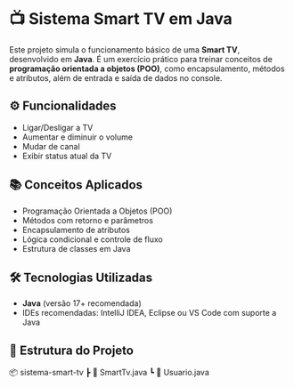 # 📺 Sistema Smart TV em Java

Este projeto simula o funcionamento básico de uma **Smart TV**, desenvolvido em **Java**. É um exercício prático para treinar conceitos de **programação orientada a objetos (POO)**, como encapsulamento, métodos e atributos, além de entrada e saída de dados no console.

## ⚙️ Funcionalidades

- Ligar/Desligar a TV
- Aumentar e diminuir o volume
- Mudar de canal
- Exibir status atual da TV

## 📚 Conceitos Aplicados

- Programação Orientada a Objetos (POO)
- Métodos com retorno e parâmetros
- Encapsulamento de atributos
- Lógica condicional e controle de fluxo
- Estrutura de classes em Java

## 🛠️ Tecnologias Utilizadas

- **Java** (versão 17+ recomendada)
- IDEs recomendadas: IntelliJ IDEA, Eclipse ou VS Code com suporte a Java

## 📁 Estrutura do Projeto

📦 sistema-smart-tv
┣ 📜 SmartTv.java
┗ 📜 Usuario.java
